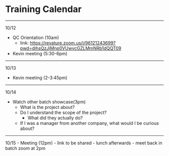 # Training Calendar

---

10/12
- QC Orientation (10am)
    - link: https://revature.zoom.us/j/96121243699?pwd=djhsQzJiMnp0VUwvcGZLMmNRb1dQQT09
- Kevin meeting (5:30-6pm)

---

10/13
- Kevin meeting (2-3:45pm)

---

10/14
- Watch other batch showcase(3pm)
    - What is the project about?  
    - Do I understand the scope of the project?
        - What did they actually do?
    - If I was a manager from another company, what would I be curious about? 

---

10/15
    - Meeting (12pm)
        - link to be shared
            - lunch afterwards
            - meet back in batch zoom at 2pm

